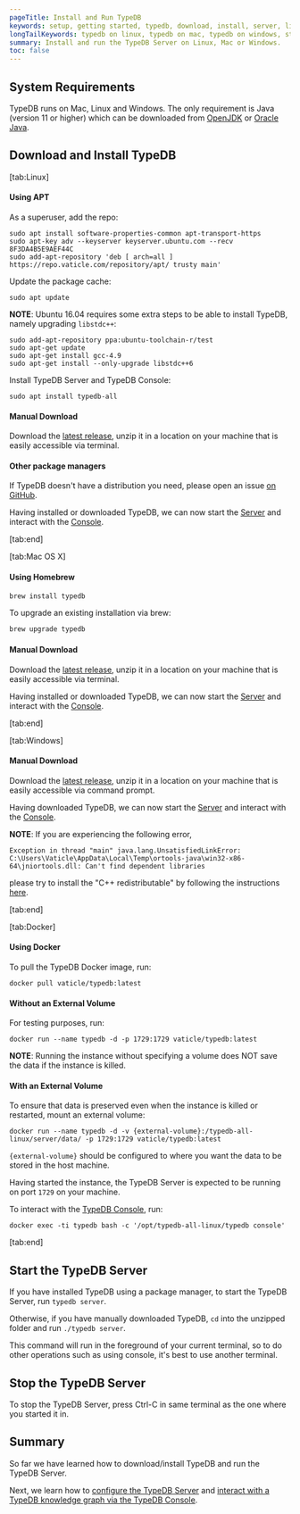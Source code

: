 ```yaml
---
pageTitle: Install and Run TypeDB
keywords: setup, getting started, typedb, download, install, server, linux, mac, windows, docker
longTailKeywords: typedb on linux, typedb on mac, typedb on windows, start typedb server
summary: Install and run the TypeDB Server on Linux, Mac or Windows.
toc: false
---
```


## System Requirements
TypeDB runs on Mac, Linux and Windows. The only requirement is Java (version 11 or higher) which can be downloaded from [OpenJDK](http://openjdk.java.net/install/) or [Oracle Java](https://www.oracle.com/java/technologies/javase-jdk15-downloads.html).

## Download and Install TypeDB

<div class="tabs light">
[tab:Linux]

#### Using APT

As a superuser, add the repo:
```
sudo apt install software-properties-common apt-transport-https
sudo apt-key adv --keyserver keyserver.ubuntu.com --recv 8F3DA4B5E9AEF44C
sudo add-apt-repository 'deb [ arch=all ] https://repo.vaticle.com/repository/apt/ trusty main'
```

Update the package cache:
```
sudo apt update
```

**NOTE**: Ubuntu 16.04 requires some extra steps to be able to install TypeDB, namely upgrading `libstdc++`:

```
sudo add-apt-repository ppa:ubuntu-toolchain-r/test
sudo apt-get update
sudo apt-get install gcc-4.9
sudo apt-get install --only-upgrade libstdc++6
```

Install TypeDB Server and TypeDB Console:
```
sudo apt install typedb-all
```

#### Manual Download

Download the [latest release](https://github.com/vaticle/typedb/releases), unzip it in a location on your machine that is easily accessible via terminal.

#### Other package managers

If TypeDB doesn't have a distribution you need, please open an issue [on GitHub](https://github.com/vaticle/typedb/issues).


Having installed or downloaded TypeDB, we can now start the [Server](#start-the-typedb-server) and interact with the [Console](../02-console/01-console.md).

[tab:end]

[tab:Mac OS X]

#### Using Homebrew
```sh
brew install typedb
```

To upgrade an existing installation via brew:
```sh
brew upgrade typedb
```

#### Manual Download
Download the [latest release](https://github.com/vaticle/typedb/releases), unzip it in a location on your machine that is easily accessible via terminal.

Having installed or downloaded TypeDB, we can now start the [Server](#start-the-typedb-server) and interact with the [Console](../02-console/01-console.md).

[tab:end]

[tab:Windows]

#### Manual Download
Download the [latest release](https://github.com/vaticle/typedb/releases), unzip it in a location on your machine that is easily accessible via command prompt.

Having downloaded TypeDB, we can now start the [Server](#start-the-typedb-server) and interact with the [Console](../02-console/01-console.md).

**NOTE**: If you are experiencing the following error,

```
Exception in thread "main" java.lang.UnsatisfiedLinkError: 
C:\Users\Vaticle\AppData\Local\Temp\ortools-java\win32-x86-64\jniortools.dll: Can't find dependent libraries
```

please try to install the "C++ redistributable" by following the instructions [here](https://developers.google.com/optimization/install/python/windows#microsoft-visual-c-redistributable).

[tab:end]


[tab:Docker]

#### Using Docker

To pull the TypeDB Docker image, run:

```
docker pull vaticle/typedb:latest
```

#### Without an External Volume

For testing purposes, run:
```
docker run --name typedb -d -p 1729:1729 vaticle/typedb:latest
```

**NOTE**: Running the instance without specifying a volume does NOT save the data if the instance is killed.

#### With an External Volume

To ensure that data is preserved even when the instance is killed or restarted, mount an external volume:

```
docker run --name typedb -d -v {external-volume}:/typedb-all-linux/server/data/ -p 1729:1729 vaticle/typedb:latest
```

`{external-volume}` should be configured to where you want the data to be stored in the host machine.

Having started the instance, the TypeDB Server is expected to be running on port `1729` on your machine.

To interact with the [TypeDB Console](../02-console/01-console.md), run:

```
docker exec -ti typedb bash -c '/opt/typedb-all-linux/typedb console'
```
[tab:end]
</div>

## Start the TypeDB Server
If you have installed TypeDB using a package manager, to start the TypeDB Server, run `typedb server`.

Otherwise, if you have manually downloaded TypeDB, `cd` into the unzipped folder and run `./typedb server`.

This command will run in the foreground of your current terminal, so to do other operations such as using console, it's best to use another terminal.

## Stop the TypeDB Server
To stop the TypeDB Server, press Ctrl-C in same terminal as the one where you started it in.


## Summary
So far we have learned how to download/install TypeDB and run the TypeDB Server.

Next, we learn how to [configure the TypeDB Server](../01-running-typedb/03-configuration.md) and [interact with a TypeDB knowledge graph via the TypeDB Console](../02-console/01-console.md).
